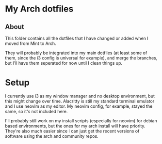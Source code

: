 # My Arch dotfiles

## About

This folder contains all the dotfiles that I have changed or added when I moved from Mint to Arch.

They will probably be integrated into my main dotfiles (at least some of them, since the i3 config is universal for example),
and merge the branches, but I'll have them seperated for now until I clean things up.

# Setup

I currently use i3 as my window manager and no desktop environment, but this might change over time.
Alacritty is still my standard terminal emulator and I use neovim as my editor.
My neovim config, for example, stayed the same, so it's not included here.

I'll probably still work on my install scripts (especially for neovim) for debian based environments, but the ones for my arch install
will have priority. They're also much easier since I can just get the recent versions of software using the arch and community repos.
